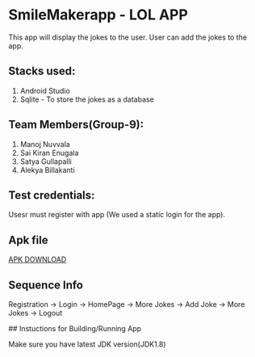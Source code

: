 # SmileMakerapp - LOL APP

This app will display the jokes to the user. User can add the jokes to the app.

## Stacks used:
<ol>
  <li>Android Studio </li>
  <li>Sqlite - To store the jokes as a database</li>
</ol>
    
## Team Members(Group-9):
  <div>
    <ol>
      <li> Manoj Nuvvala </li>     
      <li> Sai Kiran Enugala </li>
      <li> Satya Gullapalli </li>
      <li> Alekya Billakanti </li>
    </ol>
  </div>
      
## Test credentials:
    
Usesr must register with app (We used a static login for the app).
      
## Apk file 

[APK DOWNLOAD](https://github.com/Alekyab98/SmileMakerapp/tree/master/debug)

## Sequence Info
<p> Registration -> Login -> HomePage -> More Jokes -> Add Joke -> More Jokes -> Logout </p>
## Instuctions for Building/Running App
<p> Make sure you have latest JDK version(JDK1.8)
      
      
    
